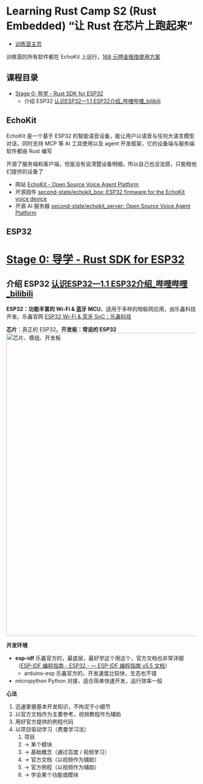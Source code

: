 # Learning Rust Camp S2 (Rust Embedded) “让 Rust 在芯片上跑起来”

- [训练营主页](https://opencamp.cn/Rust/camp/S02)

训练营的所有软件都在 EchoKit 上运行，[168 元押金租借使用方案](https://opencamp.ai/Rust/bbs/2)

## 课程目录

- [Stage 0: 导学 - Rust SDK for ESP32](https://opencamp.cn/Rust/camp/S02/stage/0)
    - 介绍 ESP32 [认识ESP32—1.1 ESP32介绍_哔哩哔哩_bilibili](https://www.bilibili.com/video/BV1u861YHEso)

## EchoKit

EchoKit 是一个基于 ESP32 的智能语音设备，能让用户以语音与任何大语言模型对话，同时支持 MCP 等 AI 工具使用以及 agent 开发框架，它的设备端与服务端软件都由 Rust 编写

开源了服务端和客户端，但是没有说清楚设备明细，所以自己也没法搭，只能租他们提供的设备了

- 网站 [EchoKit - Open Source Voice Agent Platform](https://echokit.dev/)
- 开源固件 [second-state/echokit_box: ESP32 firmware for the EchoKit voice device](https://github.com/second-state/echokit_box)
- 开源 AI 服务器 [second-state/echokit_server: Open Source Voice Agent Platform](https://github.com/second-state/echokit_server)

## ESP32

# [Stage 0: 导学 - Rust SDK for ESP32](https://opencamp.cn/Rust/camp/S02/stage/0)

## 介绍 ESP32 [认识ESP32—1.1 ESP32介绍_哔哩哔哩_bilibili](https://www.bilibili.com/video/BV1u861YHEso)

**ESP32：功能丰富的 Wi-Fi & 蓝牙 MCU**，适用于多样的物联网应用，由乐鑫科技开发。乐鑫官网 [ESP32 Wi-Fi & 蓝牙 SoC｜乐鑫科技](https://www.espressif.com/zh-hans/products/socs/esp32)

**芯片**：真正的 ESP32。**开发板：常说的 ESP32** <img src="https://files.catbox.moe/5u0rfc.jpg" alt="芯片、模组、开发板" width="800">

**开发环境**
* **esp-idf** 乐鑫官方的，最底层，最好学这个用这个，官方文档也非常详细（[ESP-IDF 编程指南 - ESP32 - — ESP-IDF 编程指南 v5.5 文档](https://docs.espressif.com/projects/esp-idf/zh_CN/stable/esp32/index.html)）
	* arduino-esp 乐鑫官方的，开发速度比较快，生态也不错
* micropython Python 对接，适合简单快速开发，运行效率一般

**心法**
1. 迅速掌握基本开发知识，不拘泥于小细节
2. 以官方文档作为主要参考，视频教程作为辅助
3. 用好官方提供的例程代码
4. 以项目驱动学习（费曼学习法）
	1. 项目
	2. → 某个模块
	3. → 基础概念（通过百度 / 视频学习）
	4. → 官方文档（以视频作为辅助）
	5. → 官方例程（以视频作为辅助）
	6. → 学会某个功能或模块